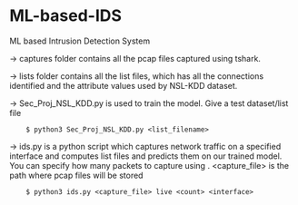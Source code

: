 # ML-based-IDS

ML based Intrusion Detection System

  -> 	captures folder contains all the pcap files captured using tshark.

  -> 	lists folder contains all the list files, which has all the connections identified and the attribute values used by NSL-KDD dataset.

  ->	Sec_Proj_NSL_KDD.py is used to train the model. Give a test dataset/list file 
		
		$ python3 Sec_Proj_NSL_KDD.py <list_filename>

  -> 	ids.py is a python script which captures network traffic on a specified interface and computes list files and predicts them on our trained model. You can specify how many packets to capture using <count>. <capture_file> is the path where pcap files will be stored
		
		$ python3 ids.py <capture_file> live <count> <interface>
